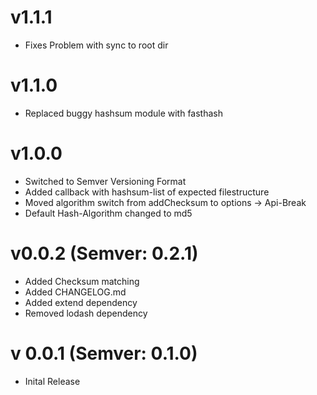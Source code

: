 # v1.1.1

- Fixes Problem with sync to root dir

# v1.1.0

- Replaced buggy hashsum module with fasthash

# v1.0.0

- Switched to Semver Versioning Format
- Added callback with hashsum-list of expected filestructure
- Moved algorithm switch from addChecksum to options -> Api-Break
- Default Hash-Algorithm changed to md5

# v0.0.2 (Semver: 0.2.1)

- Added Checksum matching
- Added CHANGELOG.md
- Added extend dependency
- Removed lodash dependency

# v 0.0.1 (Semver: 0.1.0)

- Inital Release